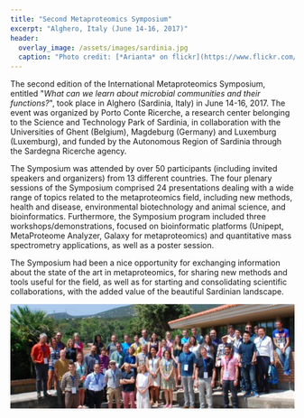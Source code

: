 ```yaml
---
title: "Second Metaproteomics Symposium"
excerpt: "Alghero, Italy (June 14-16, 2017)"
header:
  overlay_image: /assets/images/sardinia.jpg
  caption: "Photo credit: [*Arianta* on flickr](https://www.flickr.com/photos/arianta/9782680172)"
---
```


The second edition of the International Metaproteomics Symposium, entitled "*What can we learn about microbial communities and their functions?*", took place in Alghero (Sardinia, Italy) in June 14-16, 2017. The event was organized by Porto Conte Ricerche, a research center belonging to the Science and Technology Park of Sardinia, in collaboration with the Universities of Ghent (Belgium), Magdeburg (Germany) and Luxemburg (Luxemburg), and funded by the Autonomous Region of Sardinia through the Sardegna Ricerche agency.

The Symposium was attended by over 50 participants (including invited speakers and organizers) from 13 different countries. The four plenary sessions of the Symposium comprised 24 presentations dealing with a wide range of topics related to the metaproteomics field, including new methods, health and disease, environmental biotechnology and animal science, and bioinformatics. Furthermore, the Symposium program included three workshops/demonstrations, focused on bioinformatic platforms (Unipept, MetaProteome Analyzer, Galaxy for metaproteomics) and quantitative mass spectrometry applications, as well as a poster session.

The Symposium had been a nice opportunity for exchanging information about the state of the art in metaproteomics, for sharing new methods and tools useful for the field, as well as for starting and consolidating scientific collaborations, with the added value of the beautiful Sardinian landscape.

![group picture](/assets/images/sardinia_group.jpg)